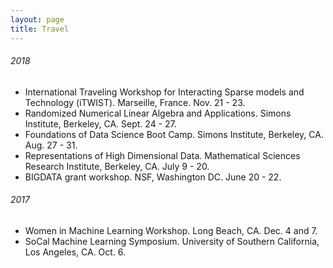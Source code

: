 ```yaml
---
layout: page
title: Travel
---
```


###### 2018
* International Traveling Workshop for Interacting Sparse models and Technology (iTWIST). Marseille, France. Nov. 21 - 23.
* Randomized Numerical Linear Algebra and Applications. Simons Institute, Berkeley, CA. Sept. 24 - 27.
* Foundations of Data Science Boot Camp. Simons Institute, Berkeley, CA. Aug. 27 - 31.
* Representations of High Dimensional Data. Mathematical Sciences Research Institute, Berkeley, CA. July 9 - 20.
* BIGDATA grant workshop. NSF, Washington DC. June 20 - 22.

###### 2017
* Women in Machine Learning Workshop. Long Beach, CA. Dec. 4 and 7.
* SoCal Machine Learning Symposium. University of Southern California, Los Angeles, CA. Oct. 6.
